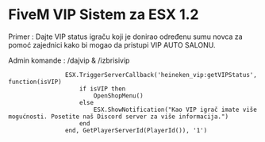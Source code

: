 # FiveM VIP Sistem za ESX 1.2

Primer : Dajte VIP status igraču koji je donirao određenu sumu novca za pomoć zajednici kako bi mogao da pristupi VIP AUTO SALONU.


Admin komande : /dajvip & /izbrisivip


					ESX.TriggerServerCallback('heineken_vip:getVIPStatus', function(isVIP)
						if isVIP then
							OpenShopMenu()
						else
							ESX.ShowNotification("Kao VIP igrač imate više mogućnosti. Posetite naš Discord server za više informacija.")
						end
					end, GetPlayerServerId(PlayerId()), '1')




